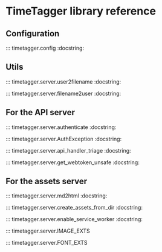 # TimeTagger library reference


## Configuration

::: timetagger.config
    :docstring:


## Utils

::: timetagger.server.user2filename
    :docstring:

::: timetagger.server.filename2user
    :docstring:


## For the API server

::: timetagger.server.authenticate
    :docstring:


::: timetagger.server.AuthException
    :docstring:


::: timetagger.server.api_handler_triage
    :docstring:


::: timetagger.server.get_webtoken_unsafe
    :docstring:


## For the assets server

::: timetagger.server.md2html
    :docstring:

::: timetagger.server.create_assets_from_dir
    :docstring:

::: timetagger.server.enable_service_worker
    :docstring:

::: timetagger.server.IMAGE_EXTS

::: timetagger.server.FONT_EXTS

